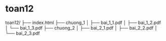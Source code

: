 # toan12
toan12/
├── index.html
├── chuong_1
│   ├── bai_1_1.pdf
│   ├── bai_1_2.pdf
│   └── bai_1_3.pdf
├── chuong_2
│   ├── bai_2_1.pdf
│   ├── bai_2_2.pdf
│   └── bai_2_3.pdf
